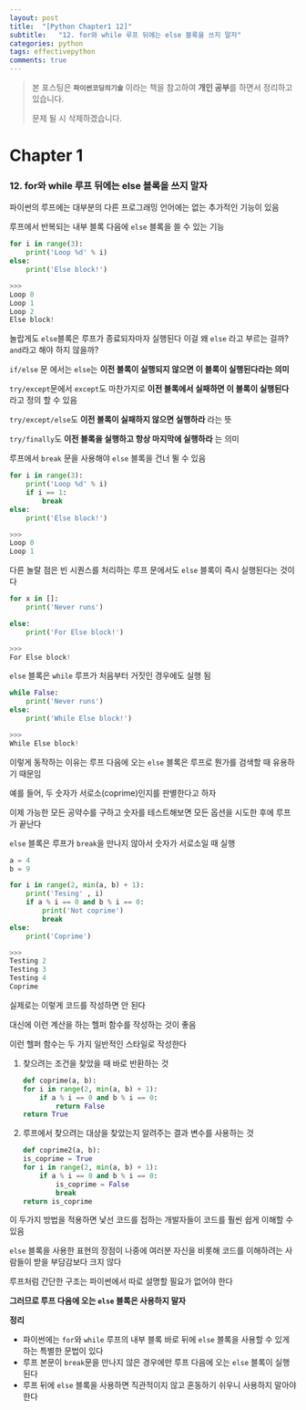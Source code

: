 ```yaml
---
layout: post
title:  "[Python Chapter1 12]"
subtitle:   "12. for와 while 루프 뒤에는 else 블록을 쓰지 말자"
categories: python
tags: effectivepython
comments: true
---
```

> 본 포스팅은 **`파이썬코딩의기술`** 이라는 책을 참고하여 **개인 공부**를 하면서 정리하고 있습니다.
>
> 문제 될 시 삭제하겠습니다.

# Chapter 1
### 12. for와 while 루프 뒤에는 else 블록을 쓰지 말자

파이썬의 루프에는 대부분의 다른 프로그래밍 언어에는 없는 추가적인 기능이 있음

루프에서 반복되는 내부 블록 다음에 `else` 블록을 쓸 수 있는 기능

```python
for i in range(3):
    print('Loop %d' % i)
else:
    print('Else block!')

>>>
Loop 0
Loop 1
Loop 2
Else block!
```
놀랍게도 `else`블록은 루프가 종료되자마자 실행된다 이걸 왜 `else` 라고 부르는 걸까? `and`라고 해야 하지 않을까?

`if/else` 문 에서는 `else`는 **이전 블록이 실행되지 않으면 이 블록이 실행된다라는 의미**

`try/except`문에서 `except`도 마찬가지로 **이전 블록에서 실패하면 이 블록이 실행된다** 라고 정의 할 수 있음

`try/except/else`도 **이전 블록이 실패하지 않으면 실행하라** 라는 뜻

`try/finally`도 **이전 블록을 실행하고 항상 마지막에 실행하라** 는 의미

루프에서 `break` 문을 사용해야 `else` 블록을 건너 뛸 수 있음

```python
for i in range(3):
    print('Loop %d' % i)
    if i == 1:
    	break
else:
    print('Else block!')

>>>
Loop 0
Loop 1
```

다른 놀랄 점은 빈 시퀀스를 처리하는 루프 문에서도 `else` 블록이 즉시 실행된다는 것이다

```python
for x in []:
    print('Never runs')

else:
    print('For Else block!')

>>>
For Else block!
```
`else` 블록은 `while` 루프가 처음부터 거짓인 경우에도 실행 됨

```python
while False:
    print('Never runs')
else:
    print('While Else block!')

>>>
While Else block!
```

이렇게 동작하는 이유는 루프 다음에 오는 `else` 블록은 루프로 뭔가를 검색할 때 유용하기 때문임

예를 들어, 두 숫자가 서로소(coprime)인지를 판별한다고 하자

이제 가능한 모든 공약수를 구하고 숫자를 테스트해보면 모든 옵션을 시도한 후에 루프가 끝난다

`else` 블록은 루프가 `break`을 만나지 않아서 숫자가 서로소일 때 실행

```python
a = 4
b = 9

for i in range(2, min(a, b) + 1):
    print('Tesing' , i)
    if a % i == 0 and b % i == 0:
        print('Not coprime')
        break
else:
    print('Coprime')

>>>
Testing 2
Testing 3
Testing 4
Coprime
```
실제로는 이렇게 코드를 작성하면 안 된다

대신에 이런 계산을 하는 헬퍼 함수를 작성하는 것이 좋음

이런 헬퍼 함수는 두 가지 일반적인 스타일로 작성한다

1. 찾으려는 조건을 찾았을 때 바로 반환하는 것

	```python
	def coprime(a, b):
    for i in range(2, min(a, b) + 1):
        if a % i == 0 and b % i == 0:
            return False
    return True
	```
2. 루프에서 찾으려는 대상을 찾았는지 알려주는 결과 변수를 사용하는 것

	```python
	def coprime2(a, b):
    is_coprime = True
    for i in range(2, min(a, b) + 1):
        if a % i == 0 and b % i == 0:
            is_coprime = False
            break
    return is_coprime
	```

이 두가지 방법을 적용하면 낯선 코드를 접하는 개발자들이 코드를 훨씬 쉽게 이해할 수 있음

`else` 블록을 사용한 표현의 장점이 나중에 여러분 자신을 비롯해 코드를 이해하려는 사람들이 받을 부담감보다 크지 않다

루프처럼 간단한 구조는 파이썬에서 따로 설명할 필요가 없어야 한다

**그러므로 루프 다음에 오는 `else` 블록은 사용하지 말자**

**정리**

- 파이썬에는 `for`와 `while` 루프의 내부 블록 바로 뒤에 `else` 블록을 사용할 수 있게 하는 특별한 문법이 있다
- 루프 본문이 `break`문을 만나지 않은 경우에만 루프 다음에 오는 `else` 블록이 실행된다
- 루프 뒤에 `else` 블록을 사용하면 직관적이지 않고 혼동하기 쉬우니 사용하지 말아야 한다
